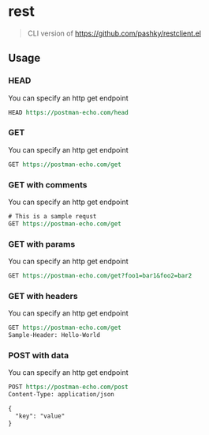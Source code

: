 # rest

> CLI version of https://github.com/pashky/restclient.el

## Usage

### HEAD

You can specify an http get endpoint

``` rest
HEAD https://postman-echo.com/head
```

### GET

You can specify an http get endpoint

``` rest
GET https://postman-echo.com/get
```

### GET with comments

You can specify an http get endpoint

``` rest
# This is a sample requst
GET https://postman-echo.com/get
```

### GET with params

You can specify an http get endpoint

``` rest
GET https://postman-echo.com/get?foo1=bar1&foo2=bar2
```

### GET with headers

You can specify an http get endpoint

``` rest
GET https://postman-echo.com/get
Sample-Header: Hello-World
```

### POST with data

You can specify an http get endpoint

``` rest
POST https://postman-echo.com/post
Content-Type: application/json

{
  "key": "value"
}
```
